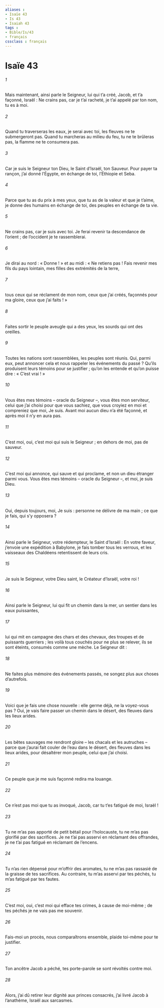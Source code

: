```yaml
---
aliases : 
- Isaïe 43
- Is 43
- Isaiah 43
tags : 
- Bible/Is/43
- français
cssclass : français
---
```


# Isaïe 43

###### 1
Mais maintenant, ainsi parle le Seigneur,
lui qui t’a créé, Jacob,
et t’a façonné, Israël :
Ne crains pas, car je t’ai racheté,
je t’ai appelé par ton nom, tu es à moi.
###### 2
Quand tu traverseras les eaux, je serai avec toi,
les fleuves ne te submergeront pas.
Quand tu marcheras au milieu du feu, tu ne te brûleras pas,
la flamme ne te consumera pas.
###### 3
Car je suis le Seigneur ton Dieu,
le Saint d’Israël, ton Sauveur.
Pour payer ta rançon, j’ai donné l’Égypte,
en échange de toi, l’Éthiopie et Seba.
###### 4
Parce que tu as du prix à mes yeux,
que tu as de la valeur et que je t’aime,
je donne des humains en échange de toi,
des peuples en échange de ta vie.
###### 5
Ne crains pas, car je suis avec toi.
Je ferai revenir ta descendance de l’orient ;
de l’occident je te rassemblerai.
###### 6
Je dirai au nord : « Donne ! »
et au midi : « Ne retiens pas !
Fais revenir mes fils du pays lointain,
mes filles des extrémités de la terre,
###### 7
tous ceux qui se réclament de mon nom,
ceux que j’ai créés, façonnés pour ma gloire,
ceux que j’ai faits ! »
###### 8
Faites sortir le peuple aveugle qui a des yeux,
les sourds qui ont des oreilles.
###### 9
Toutes les nations sont rassemblées,
les peuples sont réunis.
Qui, parmi eux, peut annoncer cela
et nous rappeler les événements du passé ?
Qu’ils produisent leurs témoins
pour se justifier ;
qu’on les entende et qu’on puisse dire :
« C’est vrai ! »
###### 10
Vous êtes mes témoins – oracle du Seigneur –,
vous êtes mon serviteur, celui que j’ai choisi
pour que vous sachiez, que vous croyiez en moi
et compreniez que moi, Je suis.
Avant moi aucun dieu n’a été façonné,
et après moi il n’y en aura pas.
###### 11
C’est moi, oui, c’est moi qui suis le Seigneur ;
en dehors de moi, pas de sauveur.
###### 12
C’est moi qui annonce, qui sauve et qui proclame,
et non un dieu étranger parmi vous.
Vous êtes mes témoins – oracle du Seigneur –,
et moi, je suis Dieu.
###### 13
Oui, depuis toujours, moi, Je suis :
personne ne délivre de ma main ;
ce que je fais, qui s’y opposera ?
###### 14
Ainsi parle le Seigneur,
votre rédempteur, le Saint d’Israël :
En votre faveur, j’envoie une expédition à Babylone,
je fais tomber tous les verrous,
et les vaisseaux des Chaldéens
retentissent de leurs cris.
###### 15
Je suis le Seigneur, votre Dieu saint,
le Créateur d’Israël, votre roi !
###### 16
Ainsi parle le Seigneur,
lui qui fit un chemin dans la mer,
un sentier dans les eaux puissantes,
###### 17
lui qui mit en campagne des chars et des chevaux,
des troupes et de puissants guerriers ;
les voilà tous couchés pour ne plus se relever,
ils se sont éteints, consumés comme une mèche.
Le Seigneur dit :
###### 18
Ne faites plus mémoire des événements passés,
ne songez plus aux choses d’autrefois.
###### 19
Voici que je fais une chose nouvelle :
elle germe déjà, ne la voyez-vous pas ?
Oui, je vais faire passer un chemin dans le désert,
des fleuves dans les lieux arides.
###### 20
Les bêtes sauvages me rendront gloire
– les chacals et les autruches –
parce que j’aurai fait couler de l’eau dans le désert,
des fleuves dans les lieux arides,
pour désaltérer mon peuple, celui que j’ai choisi.
###### 21
Ce peuple que je me suis façonné
redira ma louange.
###### 22
Ce n’est pas moi que tu as invoqué, Jacob,
car tu t’es fatigué de moi, Israël !
###### 23
Tu ne m’as pas apporté de petit bétail pour l’holocauste,
tu ne m’as pas glorifié par des sacrifices.
Je ne t’ai pas asservi en réclamant des offrandes,
je ne t’ai pas fatigué en réclamant de l’encens.
###### 24
Tu n’as rien dépensé pour m’offrir des aromates,
tu ne m’as pas rassasié de la graisse de tes sacrifices.
Au contraire, tu m’as asservi par tes péchés,
tu m’as fatigué par tes fautes.
###### 25
C’est moi, oui, c’est moi qui efface tes crimes,
à cause de moi-même ;
de tes péchés je ne vais pas me souvenir.
###### 26
Fais-moi un procès, nous comparaîtrons ensemble,
plaide toi-même pour te justifier.
###### 27
Ton ancêtre Jacob a péché,
tes porte-parole se sont révoltés contre moi.
###### 28
Alors, j’ai dû retirer leur dignité aux princes consacrés,
j’ai livré Jacob à l’anathème,
Israël aux sarcasmes.
